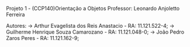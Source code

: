 Projeto 1 - (CCP140)Orientação a Objetos
Professor: Leonardo Anjoletto Ferreira


Autores:
-> Arthur Evagelista dos Reis Anastacio - RA: 11.121.522-4;
-> Guilherme Henrique Souza Camarozano - RA: 11.121.048-0;
-> João Pedro Zaros Peres - RA: 11.121.162-9;
